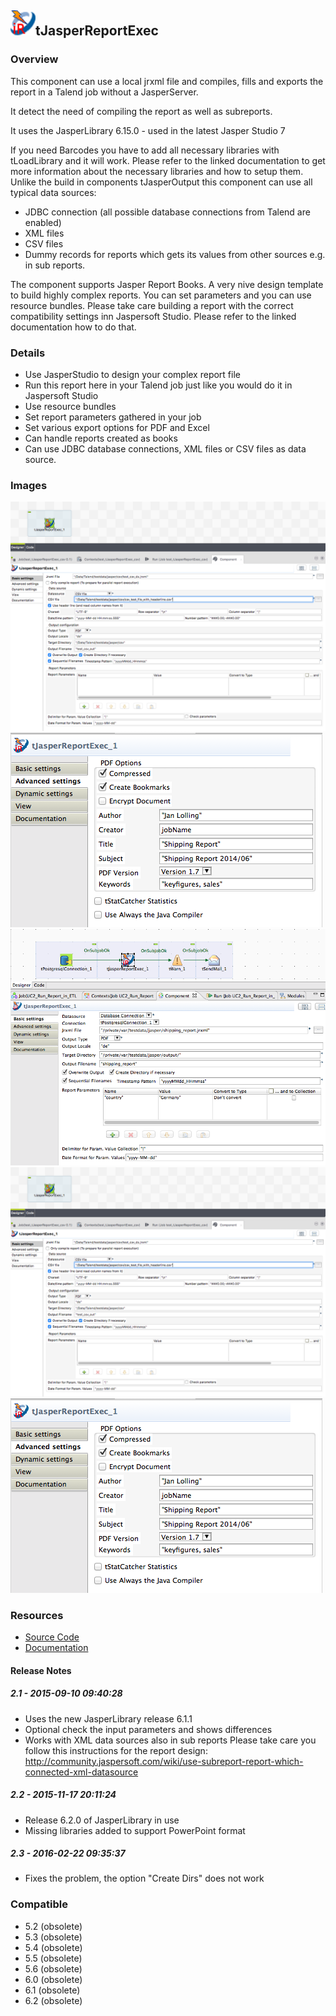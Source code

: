## <img src='./logo.jpg' width='40' height='40'>tJasperReportExec

### Overview
This component can use a local jrxml file and compiles, fills and exports the report in a Talend job without a JasperServer.

It detect the need of compiling the report as well as subreports.

It uses the JasperLibrary 6.15.0 - used in the latest Jasper Studio 7

If you need Barcodes you have to add all necessary libraries with tLoadLibrary and it will work.
Please refer to the linked documentation to get more information about the necessary libraries and how to setup them.
Unlike the build in components tJasperOutput this component can use all typical data sources:
* JDBC connection (all possible database connections from Talend are enabled)
* XML files
* CSV files
* Dummy records for reports which gets its values from other sources e.g. in sub reports.

The component supports Jasper Report Books. A very nive design template to build highly complex reports.
You can set parameters and you can use resource bundles.
Please take care building a report with the correct compatibility settings inn Jaspersoft Studio. 
Please refer to the linked documentation how to do that. 
### Details
* Use JasperStudio to design your complex report file
* Run this report here in your Talend job just like you would do it in Jaspersoft Studio
* Use resource bundles
* Set report parameters gathered in your job
* Set various export options for PDF and Excel
* Can handle reports created as books
* Can use JDBC database connections, XML files or CSV files as data source.
### Images
<a href='./screenshots/v_2.3__7.jpg'><img src='./screenshots/v_2.3__7.jpg' ></a>
<a href='./screenshots/v_2.3__6.jpg'><img src='./screenshots/v_2.3__6.jpg' ></a>
<a href='./screenshots/v_2.3__5.jpg'><img src='./screenshots/v_2.3__5.jpg' ></a>
<a href='./screenshots/v_2.2__4.jpg'><img src='./screenshots/v_2.2__4.jpg' ></a>
<a href='./screenshots/v_2.2__3.jpg'><img src='./screenshots/v_2.2__3.jpg' ></a>


### Resources
 * <a href=https://github.com/jlolling/talendcomp_tJasperReportExec>Source Code</a>
 * <a href=http://jan-lolling.de/talend/components/help/tJasperReportExec.pdf>Documentation</a>

#### Release Notes

##### 2.1 - 2015-09-10 09:40:28
* Uses the new JasperLibrary release 6.1.1
* Optional check the input parameters and shows differences
* Works with XML data sources also in sub reports 
  Please take care you follow this instructions for the report design: http://community.jaspersoft.com/wiki/use-subreport-report-which-connected-xml-datasource
##### 2.2 - 2015-11-17 20:11:24
* Release 6.2.0 of JasperLibrary in use
* Missing libraries added to support PowerPoint format
##### 2.3 - 2016-02-22 09:35:37
* Fixes the problem, the option "Create Dirs" does not work
### Compatible
 -  5.2 (obsolete)
 -   5.3 (obsolete)
 -   5.4 (obsolete)
 -   5.5 (obsolete)
 -   5.6 (obsolete)
 -   6.0 (obsolete)
 -   6.1 (obsolete)
 -   6.2 (obsolete)